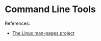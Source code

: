 # Command Line Tools

References:

- [The Linux man-pages project](https://www.kernel.org/doc/man-pages/)
